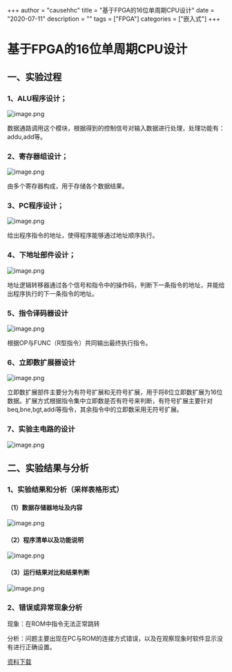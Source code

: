 +++
author = "causehhc"
title = "基于FPGA的16位单周期CPU设计"
date = "2020-07-11"
description = ""
tags = ["FPGA"]
categories = ["嵌入式"]
+++

# 基于FPGA的16位单周期CPU设计
## 一、实验过程
### 1、ALU程序设计；
![image.png](https://p9-juejin.byteimg.com/tos-cn-i-k3u1fbpfcp/efcd8eda7b064530aec2ac89124abc17~tplv-k3u1fbpfcp-watermark.image)

数据通路调用这个模块，根据得到的控制信号对输入数据进行处理，处理功能有：addu,add等。
### 2、寄存器组设计；
![image.png](https://p6-juejin.byteimg.com/tos-cn-i-k3u1fbpfcp/16ee5de30ec147edb4fe5ee890a9b195~tplv-k3u1fbpfcp-watermark.image)

由多个寄存器构成，用于存储各个数据结果。
### 3、PC程序设计；
![image.png](https://p1-juejin.byteimg.com/tos-cn-i-k3u1fbpfcp/ba6c89904a934624a71d0edeea991335~tplv-k3u1fbpfcp-watermark.image)

给出程序指令的地址，使得程序能够通过地址顺序执行。
### 4、下地址部件设计；
![image.png](https://p6-juejin.byteimg.com/tos-cn-i-k3u1fbpfcp/eaea441fb316422bb72727f8daba6263~tplv-k3u1fbpfcp-watermark.image)

地址逻辑转移器通过各个信号和指令中的操作码，判断下一条指令的地址，并能给出程序执行的下一条指令的地址。
### 5、指令译码器设计
![image.png](https://p9-juejin.byteimg.com/tos-cn-i-k3u1fbpfcp/e377114bd1514e8f89b063d5be396bcc~tplv-k3u1fbpfcp-watermark.image)

根据OP与FUNC（R型指令）共同输出最终执行指令。
### 6、立即数扩展器设计
![image.png](https://p1-juejin.byteimg.com/tos-cn-i-k3u1fbpfcp/06835f7cb8154af1b5de23415475bee1~tplv-k3u1fbpfcp-watermark.image)

立即数扩展部件主要分为有符号扩展和无符号扩展，用于将8位立即数扩展为16位数据。扩展方式根据指令集中立即数是否有符号来判断，有符号扩展主要针对beq,bne,bgt,addi等指令，其余指令中的立即数采用无符号扩展。
### 7、实验主电路的设计
![image.png](https://p9-juejin.byteimg.com/tos-cn-i-k3u1fbpfcp/5360e50d4e574236b9f9edfa5ec951f9~tplv-k3u1fbpfcp-watermark.image)
## 二、实验结果与分析
### 1、实验结果和分析（采样表格形式）
#### （1）数据存储器地址及内容
![image.png](https://p9-juejin.byteimg.com/tos-cn-i-k3u1fbpfcp/d72b15b2e1f942439d12c1c5db3da09d~tplv-k3u1fbpfcp-watermark.image)
#### （2）程序清单以及功能说明
![image.png](https://p1-juejin.byteimg.com/tos-cn-i-k3u1fbpfcp/05d8e265c61d45268e1454f0464520fa~tplv-k3u1fbpfcp-watermark.image)
#### （3）运行结果对比和结果判断
![image.png](https://p9-juejin.byteimg.com/tos-cn-i-k3u1fbpfcp/08c7c943660646a9af41ca1a87431ff4~tplv-k3u1fbpfcp-watermark.image)
### 2、错误或异常现象分析
现象：在ROM中指令无法正常跳转

分析：问题主要出现在PC与ROM的连接方式错误，以及在观察现象时软件显示没有进行正确设置。

[资料下载](https://drive.google.com/file/d/1zY14rZ6dGtSThl3_RN_iASiv4kbrcWwb/view?usp=sharing)
